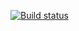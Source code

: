 [![Build status](https://ci.appveyor.com/api/projects/status/3hprx0h4j1hr5gsa?svg=true)](https://ci.appveyor.com/project/MikhailUsachev-Piter/postmanecho)
